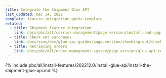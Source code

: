 ```yaml
---
title: Integrate the Shipment Glue API
last_updated: Dec 14, 2022
template: feature-integration-guide-template
related:
  - title: Shipment feature integration
    link: docs/pbc/all/carrier-management/page.version/install-and-upgrade/install-the-shipment-feature.html
  - title: Check out purchases
    link: docs/scos/dev/glue-api-guides/page.version/checking-out/checking-out-purchases.html
  - title: Retrieving orders
    link: docs/pbc/all/order-management-system/page.version/glue-api-retrieve-orders.html
---
```


{% include pbc/all/install-features/202212.0/install-glue-api/install-the-shipment-glue-api.md %} <!-- To edit, see /_includes/pbc/all/install-features/202212.0/install-glue-api/install-the-shipment-glue-api.md -->
